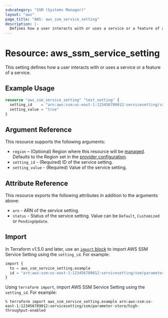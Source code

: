 ```yaml
---
subcategory: "SSM (Systems Manager)"
layout: "aws"
page_title: "AWS: aws_ssm_service_setting"
description: |-
  Defines how a user interacts with or uses a service or a feature of a service.
---
```


# Resource: aws_ssm_service_setting

This setting defines how a user interacts with or uses a service or a feature of a service.

## Example Usage

```terraform
resource "aws_ssm_service_setting" "test_setting" {
  setting_id    = "arn:aws:ssm:us-east-1:123456789012:servicesetting/ssm/parameter-store/high-throughput-enabled"
  setting_value = "true"
}
```

## Argument Reference

This resource supports the following arguments:

* `region` – (Optional) Region where this resource will be [managed](https://docs.aws.amazon.com/general/latest/gr/rande.html#regional-endpoints). Defaults to the Region set in the [provider configuration](https://registry.terraform.io/providers/hashicorp/aws/latest/docs#aws-configuration-reference).
* `setting_id` - (Required) ID of the service setting.
* `setting_value` - (Required) Value of the service setting.

## Attribute Reference

This resource exports the following attributes in addition to the arguments above:

* `arn` - ARN of the service setting.
* `status` - Status of the service setting. Value can be `Default`, `Customized` or `PendingUpdate`.

## Import

In Terraform v1.5.0 and later, use an [`import` block](https://developer.hashicorp.com/terraform/language/import) to import AWS SSM Service Setting using the `setting_id`. For example:

```terraform
import {
  to = aws_ssm_service_setting.example
  id = "arn:aws:ssm:us-east-1:123456789012:servicesetting/ssm/parameter-store/high-throughput-enabled"
}
```

Using `terraform import`, import AWS SSM Service Setting using the `setting_id`. For example:

```console
% terraform import aws_ssm_service_setting.example arn:aws:ssm:us-east-1:123456789012:servicesetting/ssm/parameter-store/high-throughput-enabled
```

